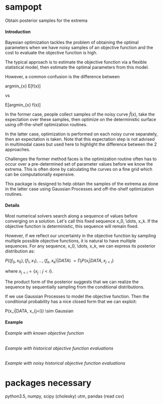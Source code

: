 # sampopt
Obtain posterior samples for the extrema

#### Introduction
Bayesian optimization tackles the problem of obtaining the optimal parameters
when we have noisy samples of an objective function and the cost to evaluate
the objective function is high.

The typical approach is to estimate the objective function via a flexible
statistical model, then estimate the optimal parameters from this model.

However, a common confusion is the difference between

argmin_{x} E[f(x)]

vs

E[argmin_{x} f(x)]

In the former case, people collect samples of the noisy curve $\hat{f}(x)$, 
take the expectation over these samples, then optimize on the deterministic
surface using off-the-shelf optimization routines.

In the latter case, optimization is performed on each noisy curve
separately, then an expectation is taken. Note that this expectation step 
is not advised in multimodal cases but used here to highlight the
difference between the 2 approaches.

Challenges the former method faces is the optimization routine often has to
occur over a pre-determined set of parameter values before we know the
extrema. This is often done by calculating the curves on a fine grid which
can be computationally expensive.

This package is designed to help obtain the samples of the extrema as done
in the latter case using Gaussian Processes and off-the-shelf optimization
routines.


#### Details
Most numerical solvers search along a sequence of values before converging
on a solution. Let's call this fixed sequence x_0, \dots, x_k.
If the objective function is deterministic, this sequence will remain fixed.

However, if we reflect our uncertainty in the objective function by sampling
multiple possible objective functions, it is natural to have multiple
sequences. For any sequence, x_0, \dots, x_k, we can express its posterior
distribution as:

$P((f_0, x_0), (f_1, x_1), \dots, (f_k, x_k) | DATA)$
$= \prod_{i} P(x_i|DATA, x_{j<i})$

where $x_{j<i} = \{x_j : j<i\}$.

The product form of the posterior suggests that we can realize the
sequence by sequentially sampling from the conditional distributions.

If we use Gaussian Processes to model the objective function. Then the
conditional probability has a nice closed form that we can exploit:

P(x_i|DATA, x_{j<i}) \sim Gaussian

#### Example
###### Example with known objective function

###### Example with historical objective function evaluations

###### Example with noisy historical objective function evaluations



# packages necessary
python3.5, numpy, scipy (cholesky)
utm, pandas (read csv)
